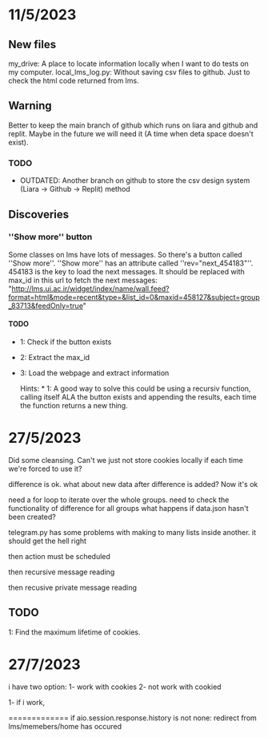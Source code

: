 # 11/5/2023

## New files

my_drive: A place to locate information locally when I want to do tests on my computer.
local_lms_log.py: Without saving csv files to github. Just to check the html code returned from lms.

## Warning

Better to keep the main branch of github which runs on liara and github and replit. Maybe
in the future we will need it (A time when deta space doesn't exist).

### TODO

* OUTDATED: Another branch on github to store the csv design system (Liara -> Github -> Replit) method

## Discoveries

### ''Show more'' button

Some classes on lms have lots of messages. So there's a button called ''Show more''.
''Show more'' has an attribute called ''rev="next_454183"''.
454183 is the key to load the next messages.
It should be replaced with max_id in this url to fetch the next messages:
"http://lms.ui.ac.ir/widget/index/name/wall.feed?format=html&mode=recent&type=&list_id=0&maxid=458127&subject=group_83713&feedOnly=true"

#### TODO

* 1: Check if the button exists
* 2: Extract the max_id
* 3: Load the webpage and extract information

    Hints: * 1: A good way to solve this could be using a recursiv function, calling itself ALA the button exists
    and appending the results, each time the function returns a new thing.

# 27/5/2023

Did some cleansing.
Can't we just not store cookies locally if each time we're forced to use it?

difference is ok. what about new data after difference
is added?
Now it's ok

need a for loop to iterate over the whole groups.
need to check the functionality of difference for all groups
what happens if data.json hasn't been created?

telegram.py has some problems with making to many lists inside another. it should get the hell right

then action must be scheduled

then recursive message reading

then recusive private message reading
## TODO

1: Find the maximum lifetime of cookies.


# 27/7/2023

i have two option:
1- work with cookies
2- not work with cookied

1- if i work, 


=============
if aio.session.response.history is not none:
    redirect from lms/memebers/home has occured